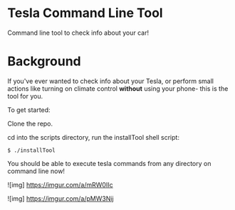 # Tesla Command Line Tool
Command line tool to check info about your car!

# Background    
If you've ever wanted to check info about your Tesla, or perform small actions like turning on
climate control **without** using your phone- this is the tool for you.

To get started:

Clone the repo.

cd into the scripts directory, run the installTool shell script:

    $ ./installTool

You should be able to execute tesla commands from any directory on command line now!

![img] https://imgur.com/a/mRW0IIc

![img] https://imgur.com/a/pMW3Nij




